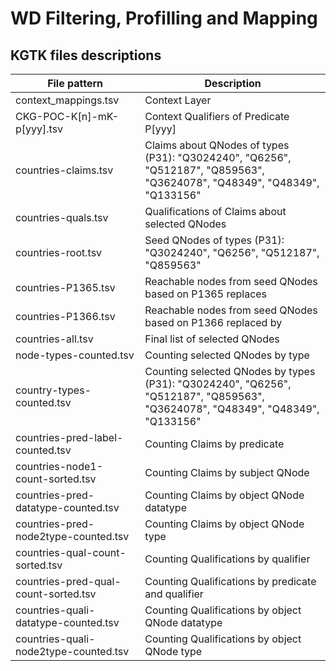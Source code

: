 # WD Filtering, Profilling and Mapping 

## KGTK files descriptions

| File pattern | Description                                          |
|--------------|------------------------------------------------------|
| context_mappings.tsv | Context Layer                                 |
| CKG-POC-K[n]-mK-p[yyy].tsv | Context Qualifiers of Predicate P[yyy]  |
| countries-claims.tsv | Claims about QNodes of types (P31): "Q3024240", "Q6256", "Q512187", "Q859563", "Q3624078", "Q48349", "Q48349", "Q133156" |
| countries-quals.tsv | Qualifications of Claims about selected QNodes |
| countries-root.tsv | Seed QNodes of types (P31): "Q3024240", "Q6256", "Q512187", "Q859563" |
| countries-P1365.tsv | Reachable nodes from seed QNodes based on P1365 replaces |
| countries-P1366.tsv | Reachable nodes from seed QNodes based on P1366 replaced by |
| countries-all.tsv | Final list of selected QNodes | 
| node-types-counted.tsv | Counting selected QNodes by type | 
| country-types-counted.tsv | Counting selected QNodes by types (P31): "Q3024240", "Q6256", "Q512187", "Q859563", "Q3624078", "Q48349", "Q48349", "Q133156" |
| countries-pred-label-counted.tsv | Counting Claims by predicate |
| countries-node1-count-sorted.tsv | Counting Claims by subject QNode | 
| countries-pred-datatype-counted.tsv | Counting Claims by object QNode datatype | 
| countries-pred-node2type-counted.tsv | Counting Claims by object QNode type| 
| countries-qual-count-sorted.tsv | Counting Qualifications by qualifier |
| countries-pred-qual-count-sorted.tsv | Counting Qualifications by predicate and qualifier |
| countries-quali-datatype-counted.tsv | Counting Qualifications by object QNode datatype | 
| countries-quali-node2type-counted.tsv | Counting Qualifications by object QNode type|  
